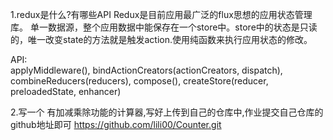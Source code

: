 1.redux是什么?有哪些API
Redux是目前应用最广泛的flux思想的应用状态管理库。
单一数据源，整个应用数据中能保存在一个store中。store中的状态是只读的，唯一改变state的方法就是触发action.使用纯函数来执行应用状态的修改。

API:  
applyMiddleware(), 
bindActionCreators(actionCreators, dispatch), 
combineReducers(reducers), 
compose(), 
createStore(reducer, preloadedState, enhancer)


2.写一个 有加减乘除功能的计算器,写好上传到自己的仓库中,作业提交自己仓库的github地址即可
https://github.com/lili00/Counter.git
